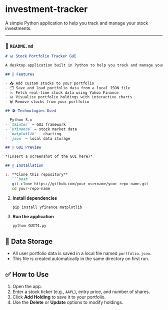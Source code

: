 # investment-tracker
A simple Python application to help you track and manage your stock investments.

---

### 📁 `README.md`

````markdown
# 📊 Stock Portfolio Tracker GUI

A desktop application built in Python to help you track and manage your stock investments. The GUI allows users to input ticker symbols, entry prices, and share amounts, and stores this data locally in a JSON file. Live data is retrieved using `yfinance`, and portfolio visuals are generated with `matplotlib`.

## 🚀 Features

- 📥 Add custom stocks to your portfolio
- 🗂 Save and load portfolio data from a local JSON file
- 📉 Fetch real-time stock data using Yahoo Finance
- 📊 Visualize portfolio holdings with interactive charts
- 🗑 Remove stocks from your portfolio

## 🛠 Technologies Used

- Python 3.x
- `tkinter` — GUI framework
- `yfinance` — stock market data
- `matplotlib` — charting
- `json` — local data storage

## 📸 GUI Preview

*(Insert a screenshot of the GUI here)*

## 🔧 Installation

1. **Clone this repository**
   ```bash
   git clone https://github.com/your-username/your-repo-name.git
   cd your-repo-name
````

2. **Install dependencies**

   ```bash
   pip install yfinance matplotlib
   ```

3. **Run the application**

   ```bash
   python GUIT4.py
   ```

## 📂 Data Storage

* All user portfolio data is saved in a local file named `portfolio.json`.
* This file is created automatically in the same directory on first run.

## ✅ How to Use

1. Open the app.
2. Enter a stock ticker (e.g., `AAPL`), entry price, and number of shares.
3. Click **Add Holding** to save it to your portfolio.
4. Use the **Delete** or **Update** options to modify holdings.
   


